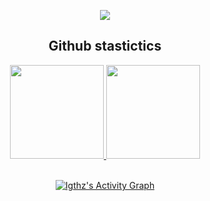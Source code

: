 
<p align="center">
  <a href="https://github.com/Igthz">
    <img src="https://discord.c99.nl/widget/theme-1/1001338336260132987.png"/>
     </a>
  </div>
  
<h2 align="center">Github stastictics</h2>

<div align="center">
  <a href="https://github.com/liethneto">
    <img height="150em" src="https://github-readme-stats.vercel.app/api?username=Igthz&count_private=true&include_all_commits=true&show_icons=true&theme=dark&hide_border=false&show_owner=true"/>
    <img height="150em" src="https://github-readme-stats.vercel.app/api/top-langs/?username=Igthz&theme=dark&hide_border=false&&layout=compact"/>
  </a>
</p><br>
<a href="https://github.com/Igthz""> <img alt="Igthz's Activity Graph" src="https://activity-graph.herokuapp.com/graph?username=Igthz&bg_color=0D1117&color=eca15b&line=eca15b&point=FFFFFF&hide_border=true" /></a>

